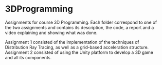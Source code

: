 # 3DProgramming
Assignments for course 3D Programming. Each folder correspond to one of the two assignments and contains its description, the code, a report and a video explaining and showing what was done.

Assignment 1 consisted of the implementation of the techniques of Distribution Ray Tracing, as well as a grid-based acceleration structure. 
Assignment 2 consisted of using the Unity platform to develop a 3D game and all its components.
